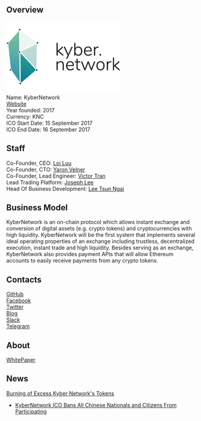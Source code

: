 ## Overview
![ logo](../projects/logo/kyber.png)  
Name: KyberNetwork  
[Website](https://kyber.network/)  
Year founded: 2017  
Currency: KNC   
ICO Start Date: 15 September 2017  
ICO End Date: 16 September 2017
## Staff
Co-Founder, CEO: [Loi Luu](../people/loi_luu.md)  
Co-Founder, CTO: [Yaron Velner](../people/yaron_velner.md)  
Co-Founder, Lead Engineer: [Victor Tran](../people/victor_tran.md)  
Lead Trading Platform: [Joseph Lee](../people/joseph_lee.md)  
Head Of Business Development: [Lee Tsun Ngai](../people/lee_ngai.md)   
## Business Model
KyberNetwork is an on-chain protocol which allows instant
exchange and conversion of digital assets (e.g. crypto tokens) and cryptocurrencies with high liquidity.
KyberNetwork will be the first system that implements several
ideal operating properties of an exchange including trustless, decentralized execution, instant
trade and high liquidity. Besides serving as an exchange, KyberNetwork also provides payment
APIs that will allow Ethereum accounts to easily receive payments from any crypto tokens.
## Contacts
[GitHub](https://github.com/kyberNetwork/)   
[Facebook](https://www.facebook.com/kybernetwork)   
[Twitter](https://twitter.com/kybernetwork)  
[Blog](https://blog.kyber.network/)    
[Slack](https://slack.kyber.network/)  
[Telegram](https://t.me/kybernetwork)  
## About
[WhitePaper](https://kyber.network/assets/KyberNetworkWhitepaper.pdf)  
## News
[Burning of Excess Kyber Network's Tokens](../news/kybernetwork_15-10-17.md)
* [KyberNetwork ICO Bans All Chinese Nationals and Citizens From Participating](kyber-11-09-2017.md)
